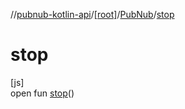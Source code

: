 //[pubnub-kotlin-api](../../../index.md)/[[root]](../index.md)/[PubNub](index.md)/[stop](stop.md)

# stop

[js]\
open fun [stop](stop.md)()
